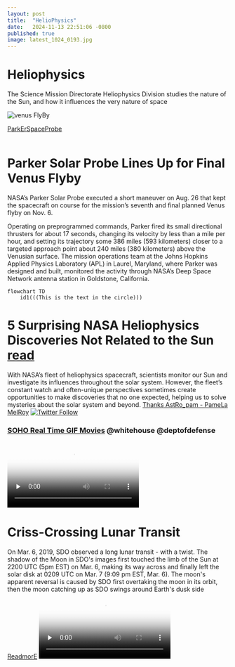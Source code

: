 ```yaml
---
layout: post
title:  "HelioPhysics"
date:   2024-11-13 22:51:06 -0800
published: true
image: latest_1024_0193.jpg
---
```


# Heliophysics
The Science Mission Directorate Heliophysics Division studies the nature of the Sun, and how it influences the very nature of space 

![venus FlyBy](https://assets.science.nasa.gov/content/dam/science/missions/psp/wispr_4thflyby_985-1.gif)

[ParkErSpaceProbe](https://eyes.nasa.gov/apps/solar-system/#/sc_parker_solar_probe?rate=1&time=2024-12-24T11:27:38.887+00:00)


[<img src="https://parkersolarprobe.jhuapl.edu/whereispsp/Current/psp202412_0073.svg" alt="" />](https://parkersolarprobe.jhuapl.edu/whereispsp/Current/psp202412_0073.svg)


# Parker Solar Probe Lines Up for Final Venus Flyby
NASA’s Parker Solar Probe executed a short maneuver on Aug. 26 that kept the spacecraft on course for the mission’s seventh and final planned Venus flyby on Nov. 6.

Operating on preprogrammed commands, Parker fired its small directional thrusters for about 17 seconds, changing its velocity by less than a mile per hour, and setting its trajectory some 386 miles (593 kilometers) closer to a targeted approach point about 240 miles (380 kilometers) above the Venusian surface. The mission operations team at the Johns Hopkins Applied Physics Laboratory (APL) in Laurel, Maryland, where Parker was designed and built, monitored the activity through NASA’s Deep Space Network antenna station in Goldstone, California.

```mermaid
flowchart TD
    id1(((This is the text in the circle)))
```

# 5 Surprising NASA Heliophysics Discoveries Not Related to the Sun [read](https://science.nasa.gov/science-research/heliophysics/5-surprising-nasa-heliophysics-discoveries-not-related-to-the-sun/?utm_source=TWITTER&utm_medium=Astro_Pam&utm_campaign=NASASocial&linkId=676991702)
With NASA’s fleet of heliophysics spacecraft, scientists monitor our Sun and investigate its influences throughout the solar system. However, the fleet’s constant watch and often-unique perspectives sometimes create opportunities to make discoveries that no one expected, helping us to solve mysteries about the solar system and beyond. [Thanks AstRo_pam - PameLa MelRoy](https://x.com/Astro_Pam/status/1863631717459788267) [![Twitter Follow](https://img.shields.io/badge/Social-Astro_Pam__-blue?style=social&logo=X)](https://twitter.com/Astro_Pam)
[<img src="https://science.nasa.gov/wp-content/uploads/2020/01/helio-fleet-july-2024.jpg?w=2048&format=webp" alt="" />](https://science.nasa.gov/wp-content/uploads/2020/01/helio-fleet-july-2024.jpg?w=2048&format=webp)


### [SOHO Real Time GIF Movies](https://soho.nascom.nasa.gov/data/realtime/gif/) @whitehouse @deptofdefense 

<video controls preload="none"  poster="https://soho.nascom.nasa.gov/data/LATEST/current_eit_284small.gif">
<source src="https://sdo.gsfc.nasa.gov/assets/img/dailymov/2024/11/26/20241126_1024_0171.mp4" type="video/mp4">
  Sorry, your browser doesn't support embedded videos, but don't worry, you can
  <a href="https://sdo.gsfc.nasa.gov/assets/img/dailymov/2024/11/26/20241126_1024_0171.mp4">download it</a>
  and watch it with your favorite video player!
</video>


# Criss-Crossing Lunar Transit 
On Mar. 6, 2019, SDO observed a long lunar transit - with a twist. The shadow of the Moon in SDO's images first touched the limb of the Sun at 2200 UTC (5pm EST) on Mar. 6, making its way across and finally left the solar disk at 0209 UTC on Mar. 7 (9:09 pm EST, Mar. 6). The moon's apparent reversal is caused by SDO first overtaking the moon in its orbit, then the moon catching up as SDO swings around Earth's dusk side [ ReadmorE](https://sdo.gsfc.nasa.gov/gallery/potw/item/954)
<video controls preload="none"  poster="https://sdo.gsfc.nasa.gov/assets/gallery/preview/Lunar_eclipse171cross.jpg">
<source src="https://sdo.gsfc.nasa.gov/assets/gallery/movies/Lunar_eclipse171cross_big.mp4" type="video/mp4">
  Sorry, your browser doesn't support embedded videos, but don't worry, you can
  <a href="https://sdo.gsfc.nasa.gov/assets/gallery/movies/Lunar_eclipse171cross_big.mp4">download it</a>
  and watch it with your favorite video player!
</video>